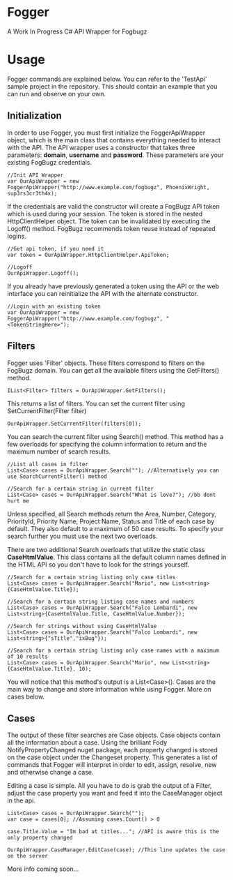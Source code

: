 # Fogger
A Work In Progress C# API Wrapper for Fogbugz

# Usage
Fogger commands are explained below. You can refer to the 'TestApi' sample project in the repository. This should contain an example that you can run and observe on your own.

## Initialization
In order to use Fogger, you must first initialize the FoggerApiWrapper object, which is the main class that contains everything needed to interact with the API. The API wrapper uses a constructor that takes three parameters: **domain**, **username** and **password**. These parameters are your existing FogBugz credentials.
```
//Init API Wrapper
var OurApiWrapper = new FoggerApiWrapper("http://www.example.com/fogbugz", PhoenixWright, sup3rs3cr3th4x);
```
If the credentials are valid the constructor will create a FogBugz API token which is used during your session. The token is stored in the nested HttpClientHelper object. The token can be invalidated by executing the Logoff() method. FogBugz recommends token reuse instead of repeated logins.
```
//Get api token, if you need it
var token = OurApiWrapper.HttpClientHelper.ApiToken;

//Logoff
OurApiWrapper.Logoff();
```
If you already have previously generated a token using the API or the web interface you can reinitialize the API with the alternate constructor.
```
//Login with an existing token
var OurApiWrapper = new FoggerApiWrapper("http://www.example.com/fogbugz", "<TokenStringHere>");
```
## Filters
Fogger uses 'Filter' objects. These filters correspond to filters on the FogBugz domain. You can get all the available filters using the GetFilters() method.
```
IList<Filter> filters = OurApiWrapper.GetFilters();
```
This returns a list of filters. You can set the current filter using SetCurrentFilter(Filter filter)
```
OurApiWrapper.SetCurrentFilter(filters[0]);
```
You can search the current filter using Search() method. This method has a few overloads for specifying the column information to return and the maximum number of search results.
```
//List all cases in filter
List<Case> cases = OurApiWrapper.Search(""); //Alternatively you can use SearchCurrentFilter() method

//Search for a certain string in current filter
List<Case> cases = OurApiWrapper.Search("What is love?"); //bb dont hurt me
```
Unless specified, all Search methods return the Area, Number, Category, PriorityId, Priority Name, Project Name, Status and Title of each case by default. They also default to a maximum of 50 case results. To specify your search further you must use the next two overloads.

There are two additional Search overloads that utilize the static class **CaseHtmlValue**. This class contains all the default column names defined in the HTML API so you don't have to look for the strings yourself.

```
//Search for a certain string listing only case titles
List<Case> cases = OurApiWrapper.Search("Mario", new List<string>{CaseHtmlValue.Title});

//Search for a certain string listing case names and numbers
List<Case> cases = OurApiWrapper.Search("Falco Lombardi", new List<string>{CaseHtmlValue.Title, CaseHtmlValue.Number});

//Search for strings without using CaseHtmlValue
List<Case> cases = OurApiWrapper.Search("Falco Lombardi", new List<string>{"sTitle","ixBug"});

//Search for a certain string listing only case names with a maximum of 10 results
List<Case> cases = OurApiWrapper.Search("Mario", new List<string>{CaseHtmlValue.Title}, 10);
```
You will notice that this method's output is a List\<Case\>\(\). Cases are the main way to change and store information while using Fogger. More on cases below.

## Cases
The output of these filter searches are Case objects. Case objects contain all the information about a case. Using the brilliant Fody NotifyPropertyChanged nuget package, each property changed is stored on the case object under the Changeset property. This generates a list of commands that Fogger will interpret in order to edit, assign, resolve, new and otherwise change a case.

Editing a case is simple. All you have to do is grab the output of a Filter, adjust the case property you want and feed it into the CaseManager object in the api.
```
List<Case> cases = OurApiWrapper.Search("");
var case = cases[0]; //Assuming cases.Count() > 0

case.Title.Value = "Im bad at titles..."; //API is aware this is the only property changed

OurApiWrapper.CaseManager.EditCase(case); //This line updates the case on the server
```

More info coming soon...
